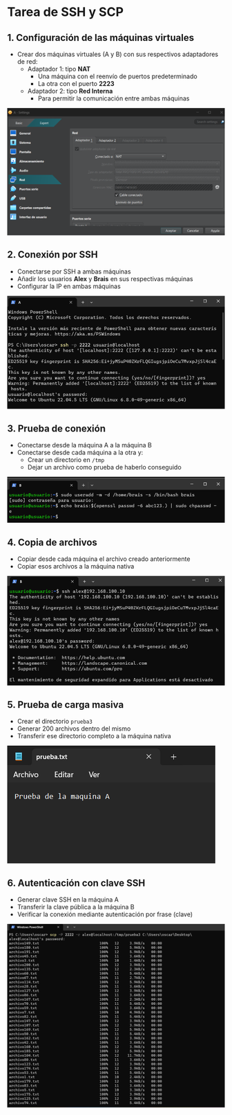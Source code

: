 # Tarea de SSH y SCP

## 1. Configuración de las máquinas virtuales

- Crear dos máquinas virtuales (A y B) con sus respectivos adaptadores de red:
  - Adaptador 1: tipo **NAT**
    - Una máquina con el reenvío de puertos predeterminado
    - La otra con el puerto **2223**
  - Adaptador 2: tipo **Red Interna**
    - Para permitir la comunicación entre ambas máquinas

![Paso 1](imagenes/imagen_1_1.png)

## 2. Conexión por SSH

- Conectarse por SSH a ambas máquinas
- Añadir los usuarios **Alex** y **Brais** en sus respectivas máquinas
- Configurar la IP en ambas máquinas

![Paso 2](imagenes/imagen_2_1.png)

## 3. Prueba de conexión

- Conectarse desde la máquina A a la máquina B
- Conectarse desde cada máquina a la otra y:
  - Crear un directorio en `/tmp`
  - Dejar un archivo como prueba de haberlo conseguido

![Paso 3](imagenes/imagen_3_1.png)

## 4. Copia de archivos

- Copiar desde cada máquina el archivo creado anteriormente
- Copiar esos archivos a la máquina nativa

![Paso 4](imagenes/imagen_4_1.png)

## 5. Prueba de carga masiva

- Crear el directorio `prueba3`
- Generar 200 archivos dentro del mismo
- Transferir ese directorio completo a la máquina nativa

![Paso 5](imagenes/imagen_5_1.png)

## 6. Autenticación con clave SSH

- Generar clave SSH en la máquina A
- Transferir la clave pública a la máquina B
- Verificar la conexión mediante autenticación por frase (clave)

![Paso 6](imagenes/imagen_6_1.png)
